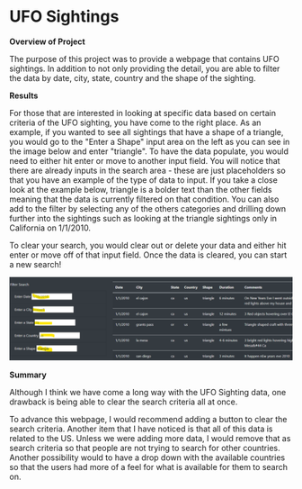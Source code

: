 # UFO Sightings

**Overview of Project**

The purpose of this project was to provide a webpage that contains UFO sightings.  In addition to not only providing the detail, you are able to filter the data by date, city, state, country and the shape of the sighting.

**Results**

For those that are interested in looking at specific data based on certain criteria of the UFO sighting, you have come to the right place. As an example, if you wanted to see all sightings that have a shape of a triangle, you would go to the "Enter a Shape" input area on the left as you can see in the image below and enter "triangle".  To have the data populate, you would need to either hit enter or move to another input field.  You will notice that there are already inputs in the search area - these are just placeholders so that you have an example of the type of data to input.  If you take a close look at the example below, triangle is a bolder text than the other fields meaning that the data is currently filtered on that condition.  You can also add to the filter by selecting any of the others categories and drilling down further into the sightings such as looking at the triangle sightings only in California on 1/1/2010.  

To clear your search, you would clear out or delete your data and either hit enter or move off of that input field.  Once the data is cleared, you can start a new search!

![](/Resources/image.png)

**Summary**

Although I think we have come a long way with the UFO Sighting data, one drawback is being able to clear the search criteria all at once.

To advance this webpage, I would recommend adding a button to clear the search criteria.  Another item that I have noticed is that all of this data is related to the US.  Unless we were adding more data, I would remove that as search criteria so that people are not trying to search for other countries.  Another possibility would to have a drop down with the available countries so that the users had more of a feel for what is available for them to search on.
